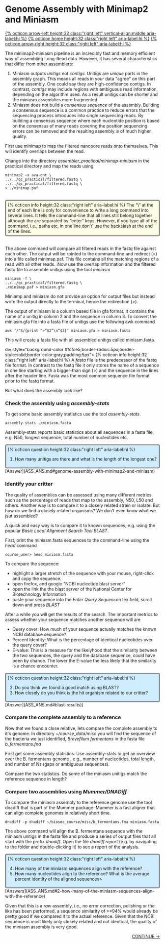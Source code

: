 # Genome Assembly with Minimap2 and Miniasm 

[{% octicon arrow-left height:32 class:"right left" vertical-align:middle aria-label:hi %}](ASS.md) [{% octicon home height:32 class:"right left" aria-label:hi %}](index.md) [{% octicon arrow-right height:32 class:"right left" aria-label:hi %}](ASS_F.md)

The minimap2-miniasm pipeline is an incredibly fast and memory efficient way of assembling Long-Read data. However, it has several characteristics that differ from other assemblers:

 1. Miniasm outputs *unitigs* not *contigs*. Unitigs are *unique* parts in the assembly graph. This means all reads in your data "agree" on this part of the assembly. One could say they are high-confidence contigs. In contrast, *contigs* may include regions with ambiguous read information, depending on the algorithm used. As a result unitigs can be shorter and the miniasm assemblies more fragmented
 2. Miniasm does not build a *consensus sequence* of the assembly. Building a consensus sequence is a common practice to reduce errors that the sequencing process introduces into single sequencing reads. By building a censensus sequence where each nucleotide position is based on the consensus of many reads covering the position sequencing errors can be removed and the resulting assembly is of much higher quality. 
 
First use minimap to map the filtered nanopore reads onto themselves. This will identify overlaps between the read. 

Change into the directory *assembler_practical/minimap-miniasm* in the practical directory and map the reads using


    minimap2 –x ava-ont \
    ../../qc_practical/filtered.fastq \ 
    ../../qc_practical/filtered.fastq \
    > ./minimap.paf

<br>
<div style="background-color:#fcfce5;border-radius:5px;border-style:solid;border-color:gray;padding:5px">
  {% octicon info height:32 class:"right left" aria-label:hi %} 
  The “\” at the end of each line is only for convenience to write a long command into several lines. It tells the command-line that all lines still belong together although the are separated by “enter” keys. However, if you type all of the command, i.e., paths etc, in one line don’t’ use the backslash at the end of the lines.
</div>

<br>

The above command will compare all filtered reads in the fastq file against each other. The output will be rpinted to the command-line and redirect (>) into a file called minimap.paf. This file contains all the matching regions of a read with all other reads. iNow use the overlap information and the filtered fastq file to assemble unitigs using the tool *miniasm*

    miniasm -f \
    ../../qc_practical/filtered.fastq \
    ./minimap.paf > miniasm.gfa

Miniamp and miniasm do not provide an option for output files but instead write the output directly to the terminal, hence the redirection (>).

The output of miniasm is a column based file in gfa format. It contains the name of a unitig in column 2 and the sequence in column 3. To convert the miniasm.gfa file into a fasta file of unitigs use the following awk command

```
awk ’/^S/{print “>”$2”\n”$3}’ miniasm.gfa > miniasm.fasta
```

This will create a fasta file with all assembled unitigs called miniasm.fasta. 

div style="background-color:#fcfce5;border-radius:5px;border-style:solid;border-color:gray;padding:5px">
  {% octicon info height:32 class:"right left" aria-label:hi %}
  A *fasta* file is the predecessor of the fastq file format. In contrast to the fastq file it only stores the name of a sequence in one line starting with a bigger-than sign (>) and the sequence in the lines after the header line. Fasta was the most common sequence file format prior to the fastq format. 
</div>

But what does the assembly look like? 

### Check the assembly using *assembly-stats* 

To get some basic assembly statistics use the tool *assembly-stats*.

```
assembly-stats ./miniasm.fasta
```

Assembly-stats reports basic statistics about all sequences in a fasta file, e.g. N50, longest sequence, total number of nucleotides etc. 

<div style="background-color:#cfedfe;border-radius:5px;border-style:solid;border-color:gray;padding:5px">
  {% octicon question height:32 class:"right left" aria-label:hi %} 
  <ol>
   <li>How many unitigs are there and what is the length of the longest one?</li>
 </ol>
</div>
[Answer](ASS_ANS.md#genome-assembly-with-minimap2-and-miniasm)

### Identify your critter

The quality of assemblies can be assessed using many different metrics such as the percentage of reads that map to the assembly, N50, L50 and others. Another way is to compare it to a closely related strain or isolate. But how do we find a closely related organisms? We don't even know what we jsut assembled? 

A quick and easy way is to compare it to known sequences, e.g. using the popular *Basic Local Alignment Search Tool BLAST*.

First, print the miniasm.fasta sequences to the command-line using the *head* command

    course_user> head miniasm.fasta

To compare the sequence:

 * highlight a larger stretch of the sequence with your mouse, right-click and copy the sequence.
 * open firefox, and google "NCBI nucleotide blast server" 
 * open the link the the blast server of the National Center for Biotechnology Information
 * paste your sequence into the *Enter Query Sequence*n tex field, scroll down and press *BLAST*

After a while you will get the results of the search. The important metrics to assess whether your sequence matches another sequence will are

 * Query cover: How much of your sequence actually matches the known NCBI database sequence?
 * Percent Identity: What is the percentage of identical nucleotides over the query cover?
 * E-value: This is a measure for the likelyhood that the similarity between the two sequences, the query and the database sequence, could have been by chance. The lower the E-value the less likely that the similarity is a chance encounter.

<div style="background-color:#cfedfe;border-radius:5px;border-style:solid;border-color:gray;padding:5px">
  {% octicon question height:32 class:"right left" aria-label:hi %}
  <ol start="2">
   <li>Do you think we found a good match using BLAST?</li>
   <li>How closely do you think is the hit organism related to our critter?</li>
 </ol>
</div>
[Answer](ASS_ANS.md#blast-results))


### Compare the complete assembly to a reference

Now that we found a close relative, lets compare the complete assembly to it's genome. In directory *~/course_data/misc* you will find the sequence of the bacteria we just identified, *Brevefilum fermentans* in the fasta file *b_fermentans.fna* 

First get some assembly statistics. Use assembly-stats to get an overview over the B. fermentans genome , e.g., number of nucleotides, total length, and number of Ns (gaps or ambiguous sequences). 

Compare the two statistics. Do some of the miniasm unitigs match the reference sequence in length?

### Compare two assemblies using *Mummer/DNADiff* 

To compare the miniasm assembly to the reference genome use the tool dnadiff that is part of the Mummer package. Mummer is a fast aligner that can align complete genomes in relatively short time.

```
dnadiff -p dnadiff ~/biosec_course/misc/b_fermentans.fna miniasm.fasta
```

The above command will align the B. fermentans sequence with the miniasm unitigs in the fasta file and produce a series of output files that all start with the prefix *dnadiff*. Open the file *dnadiff.report* (e.g. by navigating to the folder and double-clicking it) to see a report of the analysis. 

<div style="background-color:#cfedfe;border-radius:5px;border-style:solid;border-color:gray;padding:5px">
  {% octicon question height:32 class:"right left" aria-label:hi %} 
  <ol start="4"> 
   <li>How many of the miniasm sequences align with the reference?</li>
   <li>How many nucleotides align to the reference? What is the average percent identity of the aligned sequences></li>
 </ol>
</div>
[Answers](ASS_ANS.md#2-how-many-of-the-miniasm-sequences-align-with-the-reference)


Given that this is a *raw* assembly, i.e., no error correction, polishing or the like has been performed, a sequence similarity of >=94% would already be pretty good if we compared it to the actual reference. Given that the NCBI sequence is most likely only closely related and not identical, the quality of the miniasm assembly is very good.


<p align="right"><a href="https://bluemountainsanalytics.github.io/BMA_CLI-tutorial/ASS_F.html">CONTINUE -></a>
</p>





